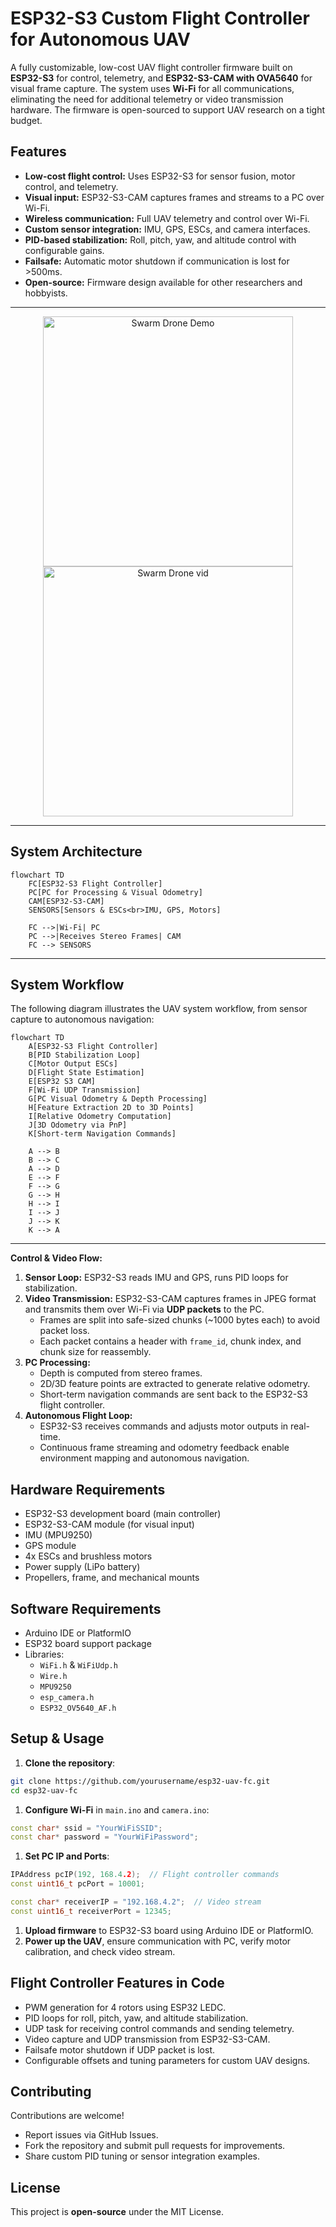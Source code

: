 # ESP32-S3 Custom Flight Controller for Autonomous UAV

A fully customizable, low-cost UAV flight controller firmware built on **ESP32-S3** for control, telemetry, and **ESP32-S3-CAM with OVA5640** for visual frame capture. The system uses **Wi-Fi** for all communications, eliminating the need for additional telemetry or video transmission hardware. The firmware is open-sourced to support UAV research on a tight budget.

## Features

- **Low-cost flight control:** Uses ESP32-S3 for sensor fusion, motor control, and telemetry.
- **Visual input:** ESP32-S3-CAM captures frames and streams to a PC over Wi-Fi.
- **Wireless communication:** Full UAV telemetry and control over Wi-Fi.
- **Custom sensor integration:** IMU, GPS, ESCs, and camera interfaces.
- **PID-based stabilization:** Roll, pitch, yaw, and altitude control with configurable gains.
- **Failsafe:** Automatic motor shutdown if communication is lost for >500ms.
- **Open-source:** Firmware design available for other researchers and hobbyists.
---

<p align="center">
  <img src="bee1_compressed.gif" alt="Swarm Drone Demo" width="400"/>
  <img src="bee_vis_feedback.gif" alt="Swarm Drone vid" width="400"/>
</p>

---
## System Architecture

```mermaid
flowchart TD
    FC[ESP32-S3 Flight Controller]
    PC[PC for Processing & Visual Odometry]
    CAM[ESP32-S3-CAM]
    SENSORS[Sensors & ESCs<br>IMU, GPS, Motors]

    FC -->|Wi-Fi| PC
    PC -->|Receives Stereo Frames| CAM
    FC --> SENSORS

```
---
## System Workflow

The following diagram illustrates the UAV system workflow, from sensor capture to autonomous navigation:

```mermaid
flowchart TD
    A[ESP32-S3 Flight Controller]
    B[PID Stabilization Loop]
    C[Motor Output ESCs]
    D[Flight State Estimation]
    E[ESP32 S3 CAM]
    F[Wi-Fi UDP Transmission]
    G[PC Visual Odometry & Depth Processing]
    H[Feature Extraction 2D to 3D Points]
    I[Relative Odometry Computation]
    J[3D Odometry via PnP]
    K[Short-term Navigation Commands]

    A --> B
    B --> C
    A --> D
    E --> F
    F --> G
    G --> H
    H --> I
    I --> J
    J --> K
    K --> A
```

---

**Control & Video Flow:**

1. **Sensor Loop:** ESP32-S3 reads IMU and GPS, runs PID loops for stabilization.
2. **Video Transmission:** ESP32-S3-CAM captures frames in JPEG format and transmits them over Wi-Fi via **UDP packets** to the PC.
    - Frames are split into safe-sized chunks (~1000 bytes each) to avoid packet loss.
    - Each packet contains a header with `frame_id`, chunk index, and chunk size for reassembly.
3. **PC Processing:**
    - Depth is computed from stereo frames.
    - 2D/3D feature points are extracted to generate relative odometry.
    - Short-term navigation commands are sent back to the ESP32-S3 flight controller.
4. **Autonomous Flight Loop:**
    - ESP32-S3 receives commands and adjusts motor outputs in real-time.
    - Continuous frame streaming and odometry feedback enable environment mapping and autonomous navigation.

## Hardware Requirements

- ESP32-S3 development board (main controller)
- ESP32-S3-CAM module (for visual input)
- IMU (MPU9250)
- GPS module
- 4x ESCs and brushless motors
- Power supply (LiPo battery)
- Propellers, frame, and mechanical mounts

## Software Requirements

- Arduino IDE or PlatformIO
- ESP32 board support package
- Libraries:
    - `WiFi.h` & `WiFiUdp.h`
    - `Wire.h`
    - `MPU9250`
    - `esp_camera.h`
    - `ESP32_OV5640_AF.h`

## Setup & Usage

1. **Clone the repository**:

```bash
git clone https://github.com/yourusername/esp32-uav-fc.git
cd esp32-uav-fc

```

1. **Configure Wi-Fi** in `main.ino` and `camera.ino`:

```cpp
const char* ssid = "YourWiFiSSID";
const char* password = "YourWiFiPassword";

```

1. **Set PC IP and Ports**:

```cpp
IPAddress pcIP(192, 168.4.2);  // Flight controller commands
const uint16_t pcPort = 10001;

const char* receiverIP = "192.168.4.2";  // Video stream
const uint16_t receiverPort = 12345;

```

1. **Upload firmware** to ESP32-S3 board using Arduino IDE or PlatformIO.
2. **Power up the UAV**, ensure communication with PC, verify motor calibration, and check video stream.

## Flight Controller Features in Code

- PWM generation for 4 rotors using ESP32 LEDC.
- PID loops for roll, pitch, yaw, and altitude stabilization.
- UDP task for receiving control commands and sending telemetry.
- Video capture and UDP transmission from ESP32-S3-CAM.
- Failsafe motor shutdown if UDP packet is lost.
- Configurable offsets and tuning parameters for custom UAV designs.

## Contributing

Contributions are welcome!

- Report issues via GitHub Issues.
- Fork the repository and submit pull requests for improvements.
- Share custom PID tuning or sensor integration examples.

## License

This project is **open-source** under the MIT License.
